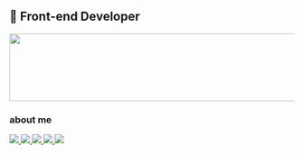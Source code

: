 ## 🫧 Front-end Developer

<a href="https://github.com/devxb/gitanimals">
  <img
    src="https://render.gitanimals.org/lines/yunse0708?pet-id=596484399405227434"
    width="600"
    height="120"
  />
</a>

### about me

<div style="margin: ; text-align: left;" "text-align: left;"> 
      <a href="https://polished-ballcap-a54.notion.site/Yunseo-Song-96ef02d8bd534296a727c479f11d2fcb?pvs=4">
          <img src="https://img.shields.io/badge/Portfolio-000000?style=flat-square&logo=Notion&logoColor=white">
      </a>
      <a href="https://velog.io/@thddbs07">
          <img src="https://img.shields.io/badge/Velog-20C997?style=flat-square&logo=Velog&logoColor=white">
      </a>
      <a href="https://yun-se0.tistory.com">
          <img src="https://img.shields.io/badge/tistory-EA5220?style=flat-square&logo=Tistory&logoColor=white">
      </a>
        <a href="https://www.instagram.com/radiant._.17/">
          <img src="https://img.shields.io/badge/Instagram-E4405F?style=flat-square&logo=Instagram&logoColor=white">
      </a>
   <a href="mailto:thddbs07@gmail.com">
          <img src="https://img.shields.io/badge/Gmail-d14836?style=flat-square&logo=Gmail&logoColor=white">
      </a>
</div>
  
